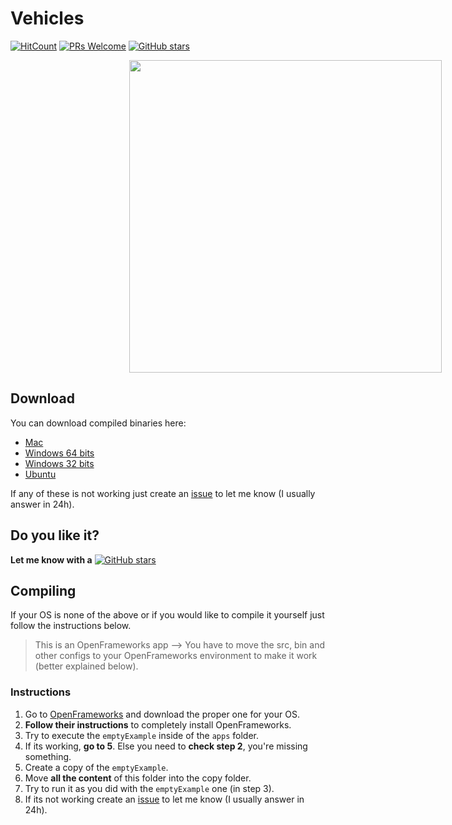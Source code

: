 # Vehicles

[![HitCount](http://hits.dwyl.io/mrrobb/Artificial-Intelligence/tree/master/Vehicles.svg)](http://hits.dwyl.io/mrrobb/Artificial-Intelligence/tree/master/Vehicles)
[![PRs Welcome](https://img.shields.io/badge/PRs-welcome-brightgreen.svg?style=flat-square)](https://egghead.io/courses/how-to-contribute-to-an-open-source-project-on-github)
[![GitHub stars](https://img.shields.io/github/stars/mrrobb/Artificial-Intelligence.svg?style=social&label=Star&maxAge=2592000)](https://GitHub.com/mrrobb/Artificial-Intelligence/stargazers)

<div>
	<a href="https://www.instagram.com/p/Bdj98QGjmqh">
		<img src="https://j.gifs.com/BLQVZW.gif" height="500" hspace="190">
	</a>
</div>

## Download
You can download compiled binaries here:

- [Mac](https://github.com/MrRobb/Artificial-Intelligence/releases/download/vehicles/Vehicles.app.MacOSX.zip)
- [Windows 64 bits](https://github.com/MrRobb/Artificial-Intelligence/releases/download/vehicles/Vehicles.Windows.64.zip)
- [Windows 32 bits](https://github.com/MrRobb/Artificial-Intelligence/releases/download/vehicles/Vehicles.Windows.32.zip)
- [Ubuntu](https://github.com/MrRobb/Artificial-Intelligence/releases/download/vehicles/Vehicles.Ubuntu.16.04.16)

If any of these is not working just create an [issue](https://github.com/MrRobb/Artificial-Intelligence/issues) to let me know (I usually answer in 24h).

## Do you like it?

**Let me know with a**
[![GitHub stars](https://img.shields.io/github/stars/mrrobb/Artificial-Intelligence.svg?style=social&label=Star&maxAge=2592000)](https://GitHub.com/mrrobb/Artificial-Intelligence/stargazers)

## Compiling

If your OS is none of the above or if you would like to compile it yourself just follow the instructions below.

> This is an OpenFrameworks app --> You have to move the src, bin and other configs to your OpenFrameworks environment to make it work (better explained below).

### Instructions

1. Go to [OpenFrameworks](http://openframeworks.cc/download/) and download the proper one for your OS.
2. **Follow their instructions** to completely install OpenFrameworks.
3. Try to execute the `emptyExample` inside of the `apps` folder.
4. If its working, **go to 5**. Else you need to **check step 2**, you're missing something.
5. Create a copy of the `emptyExample`.
6. Move **all the content** of this folder into the copy folder.
7. Try to run it as you did with the `emptyExample` one (in step 3).
8. If its not working create an [issue](https://github.com/MrRobb/Artificial-Intelligence/issues) to let me know (I usually answer in 24h).
